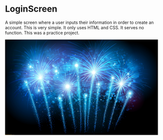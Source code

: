 # LoginScreen
A simple screen where a user inputs their information in order to create an account.
This is very simple. It only uses HTML and CSS. It serves no function. This was a practice project.

<img src="loginScreen/fireworks.jpg">

